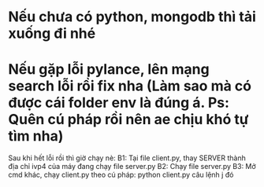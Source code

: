 ﻿# Nếu chưa có python, mongodb thì tải xuống đi nhé
# Nếu gặp lỗi pylance, lên mạng search lỗi rồi fix nha (Làm sao mà có được cái folder env là đúng á. Ps: Quên cú pháp rồi nên ae chịu khó tự tìm nha)
Sau khi hết lỗi rồi thì giờ chạy nè:
B1: Tại file client.py, thay SERVER thành địa chỉ ivp4 của máy đang chạy file server.py
B2: Chạy file server.py
B3: Mở cmd khác, chạy client.py theo cú pháp: python client.py câu lệnh j đó
